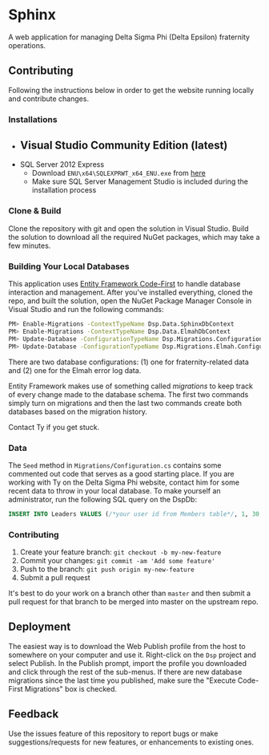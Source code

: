 # Sphinx

A web application for managing Delta Sigma Phi (Delta Epsilon) fraternity operations.

## Contributing

Following the instructions below in order to get the website running locally and contribute changes.

### Installations

- Visual Studio Community Edition (latest)
  - 
- SQL Server 2012 Express 
  - Download `ENU\x64\SQLEXPRWT_x64_ENU.exe` from [here][2]
  - Make sure SQL Server Management Studio is included during the installation process

### Clone & Build

Clone the repository with git and open the solution in Visual Studio.
Build the solution to download all the required NuGet packages, which may take a few minutes.

### Building Your Local Databases
This application uses [Entity Framework Code-First][1] to handle database interaction and management.
After you've installed everything, cloned the repo, and built the solution, open the NuGet Package Manager Console in Visual Studio and run the following commands:

~~~ sh
PM> Enable-Migrations -ContextTypeName Dsp.Data.SphinxDbContext
PM> Enable-Migrations -ContextTypeName Dsp.Data.ElmahDbContext
PM> Update-Database -ConfigurationTypeName Dsp.Migrations.Configuration
PM> Update-Database -ConfigurationTypeName Dsp.Migrations.Elmah.Configuration
~~~

There are two database configurations: (1) one for fraternity-related data and (2) one for the Elmah error log data.

Entity Framework makes use of something called *migrations* to keep track of every change made to the database schema.
The first two commands simply turn on migrations and then the last two commands create both databases based on the migration history.

Contact Ty if you get stuck.

### Data
The `Seed` method in `Migrations/Configuration.cs` contains some commented out code that serves as a good starting place.
If you are working with Ty on the Delta Sigma Phi website, contact him for some recent data to throw in your local database.
To make yourself an administrator, run the following SQL query on the DspDb:

~~~ sql
INSERT INTO Leaders VALUES (/*your user id from Members table*/, 1, 30, '2014-01-01 12:00:00.000')
~~~

### Contributing

1. Create your feature branch: `git checkout -b my-new-feature`
2. Commit your changes: `git commit -am 'Add some feature'`
3. Push to the branch: `git push origin my-new-feature`
4. Submit a pull request

It's best to do your work on a branch other than `master` and then submit a pull request for that branch to be merged into master on the upstream repo.

## Deployment

The easiest way is to download the Web Publish profile from the host to somewhere on your computer and use it.
Right-click on the `Dsp` project and select Publish.
In the Publish prompt, import the profile you downloaded and click through the rest of the sub-menus.
If there are new database migrations since the last time you published, make sure the "Execute Code-First Migrations" box is checked.

## Feedback
Use the issues feature of this repository to report bugs or make suggestions/requests for new features, or enhancements to existing ones.

[1]: http://www.entityframeworktutorial.net/code-first/entity-framework-code-first.aspx
[2]: https://www.microsoft.com/en-us/download/details.aspx?id=29062
